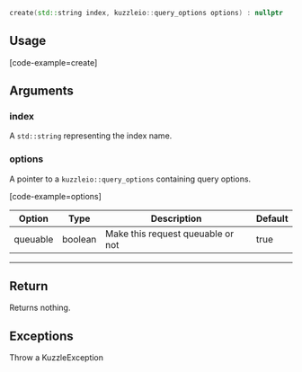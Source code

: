 ``` cpp
create(std::string index, kuzzleio::query_options options) : nullptr
```

## Usage

[code-example=create]

## Arguments

### index

A `std::string` representing the index name.

### options

A pointer to a `kuzzleio::query_options` containing query options.

[code-example=options]

| Option   | Type    | Description                       | Default |
| -------- | ------- | --------------------------------- | ------- |
| queuable | boolean | Make this request queuable or not | true    |

---

## Return

Returns nothing.

## Exceptions

Throw a KuzzleException
